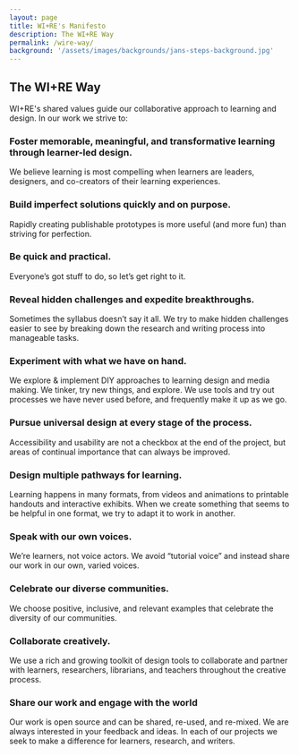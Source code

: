 ```yaml
---
layout: page
title: WI+RE's Manifesto
description: The WI+RE Way
permalink: /wire-way/
background: '/assets/images/backgrounds/jans-steps-background.jpg'
---
```

## The WI+RE Way

WI+RE's shared values guide our collaborative approach to learning and design. In our work we strive to:

### Foster memorable, meaningful, and transformative learning through learner-led design.
We believe learning is most compelling when learners are leaders, designers, and co-creators of their learning experiences.

### Build imperfect solutions quickly and on purpose.
Rapidly creating publishable prototypes is more useful (and more fun) than striving for perfection.

### Be quick and practical.
Everyone’s got stuff to do, so let’s get right to it.

### Reveal hidden challenges and expedite breakthroughs.
Sometimes the syllabus doesn’t say it all. We try to make hidden challenges easier to see by breaking down the research and writing process into manageable tasks.

### Experiment with what we have on hand.
We explore & implement DIY approaches to learning design and media making. We tinker, try new things, and explore. We use tools and try out processes we have never used before, and frequently make it up as we go.

### Pursue universal design at every stage of the process.
Accessibility and usability are not a checkbox at the end of the project, but areas of continual importance that can always be improved.

### Design multiple pathways for learning.
Learning happens in many formats, from videos and animations to printable handouts and interactive exhibits. When we create something that seems to be helpful in one format, we try to adapt it to work in another.

### Speak with our own voices.
We’re learners, not voice actors. We avoid “tutorial voice” and instead share our work in our own, varied voices.

### Celebrate our diverse communities.
We choose positive, inclusive, and relevant examples that celebrate the diversity of our communities. 

### Collaborate creatively.
We use a rich and growing toolkit of design tools to collaborate and partner with learners, researchers, librarians, and teachers throughout the creative process.

### Share our work and engage with the world
Our work is open source and can be shared, re-used, and re-mixed. We are always interested in your feedback and ideas. In each of our projects we seek to make a difference for learners, research, and writers.